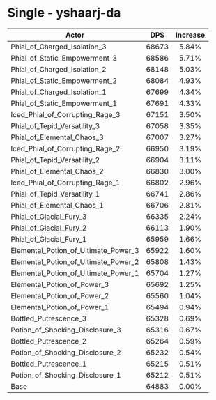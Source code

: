 # Single - yshaarj-da
| Actor | DPS | Increase |
|---|:---:|:---:|
|Phial_of_Charged_Isolation_3|68673|5.84%|
|Phial_of_Static_Empowerment_3|68586|5.71%|
|Phial_of_Charged_Isolation_2|68148|5.03%|
|Phial_of_Static_Empowerment_2|68084|4.93%|
|Phial_of_Charged_Isolation_1|67699|4.34%|
|Phial_of_Static_Empowerment_1|67691|4.33%|
|Iced_Phial_of_Corrupting_Rage_3|67151|3.50%|
|Phial_of_Tepid_Versatility_3|67058|3.35%|
|Phial_of_Elemental_Chaos_3|67007|3.27%|
|Iced_Phial_of_Corrupting_Rage_2|66950|3.19%|
|Phial_of_Tepid_Versatility_2|66904|3.11%|
|Phial_of_Elemental_Chaos_2|66830|3.00%|
|Iced_Phial_of_Corrupting_Rage_1|66802|2.96%|
|Phial_of_Tepid_Versatility_1|66741|2.86%|
|Phial_of_Elemental_Chaos_1|66706|2.81%|
|Phial_of_Glacial_Fury_3|66335|2.24%|
|Phial_of_Glacial_Fury_2|66113|1.90%|
|Phial_of_Glacial_Fury_1|65959|1.66%|
|Elemental_Potion_of_Ultimate_Power_3|65922|1.60%|
|Elemental_Potion_of_Ultimate_Power_2|65808|1.43%|
|Elemental_Potion_of_Ultimate_Power_1|65704|1.27%|
|Elemental_Potion_of_Power_3|65692|1.25%|
|Elemental_Potion_of_Power_2|65560|1.04%|
|Elemental_Potion_of_Power_1|65494|0.94%|
|Bottled_Putrescence_3|65328|0.69%|
|Potion_of_Shocking_Disclosure_3|65316|0.67%|
|Bottled_Putrescence_2|65264|0.59%|
|Potion_of_Shocking_Disclosure_2|65232|0.54%|
|Bottled_Putrescence_1|65215|0.51%|
|Potion_of_Shocking_Disclosure_1|65212|0.51%|
|Base|64883|0.00%|
